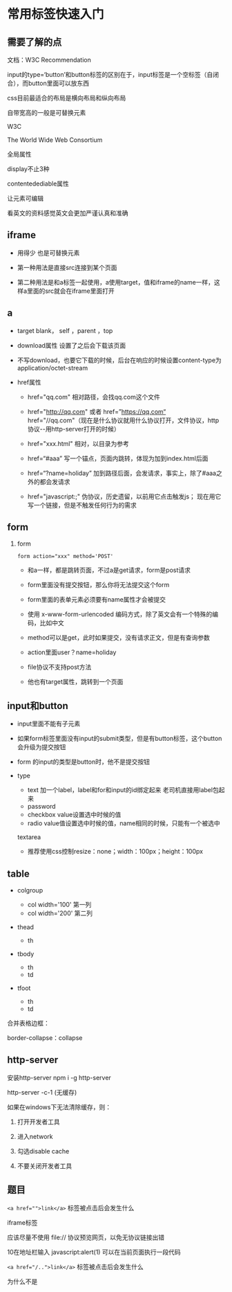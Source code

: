 # 常用标签快速入门

## 需要了解的点

文档：W3C Recommendation

input的type=‘button’和button标签的区别在于，input标签是一个空标签（自闭合），而button里面可以放东西

css目前最适合的布局是横向布局和纵向布局

自带宽高的一般是可替换元素



W3C 

The World Wide Web Consortium



全局属性

display不止3种



contentedediable属性

让元素可编辑



看英文的资料感觉英文会更加严谨认真和准确





## iframe

+ 用得少    也是可替换元素
+ 第一种用法是直接src连接到某个页面

+ 第二种用法是和a标签一起使用，a使用target，值和iframe的name一样，这样a里面的src就会在iframe里面打开

## a

+ target    blank， self ，parent ，top

+ download属性    设置了之后会下载该页面

+ 不写download，也要它下载的时候，后台在响应的时候设置content-type为application/octet-stream

+ href属性

  + href="qq.com"    相对路径，会找qq.com这个文件

  + href="http://qq.com"   或者   href=”https://qq.com“    href="//qq.com"（现在是什么协议就用什么协议打开，文件协议，http协议--用http-server打开的时候）

  + href="xxx.html"    相对，以目录为参考

  + href=“#aaa”   写一个锚点，页面内跳转，体现为加到index.html后面

  + href=“?name=holiday”    加到路径后面，会发请求，事实上，除了#aaa之外的都会发请求

  + href="javascript:;"   伪协议，历史遗留，以前用它点击触发js； 现在用它写一个链接，但是不触发任何行为的需求

    

## form

1. form

   `form action="xxx" method='POST'`

   + 和a一样，都是跳转页面，不过a是get请求，form是post请求

   + form里面没有提交按钮，那么你将无法提交这个form

   + form里面的表单元素必须要有name属性才会被提交

   + 使用 x-www-form-urlencoded    编码方式，除了英文会有一个特殊的编码，比如中文

   + method可以是get，此时如果提交，没有请求正文，但是有查询参数

   + action里面user？name=holiday

   + file协议不支持post方法

   + 他也有target属性，跳转到一个页面

     



## input和button

+ input里面不能有子元素

+ 如果form标签里面没有input的submit类型，但是有button标签，这个button会升级为提交按钮

+ form 的input的类型是button时，他不是提交按钮

+ type

  + text       加一个label，label和for和input的id绑定起来     老司机直接用label包起来
  + password
  + checkbox       value设置选中时候的值
  + radio        value值设置选中时候的值，name相同的时候，只能有一个被选中 

  textarea

  + 推荐使用css控制resize：none；width：100px；height：100px

  

## table

+ colgroup
  + col  width='100'   第一列
  + col width='200'    第二列

+ thead
  + th
+ tbody
  + th
  + td
+ tfoot
  + th
  + td

合并表格边框：

border-collapse：collapse



## http-server

安装http-server    npm i -g http-server

http-server -c-1     (无缓存)

如果在windows下无法清除缓存，则：

1. 打开开发者工具

2. 进入network
3. 勾选disable cache
4. 不要关闭开发者工具



## 题目

`<a href="">link</a>` 标签被点击后会发生什么

iframe标签

应该尽量不使用 file:// 协议预览网页，以免无协议链接出错

10在地址栏输入 javascript:alert(1) 可以在当前页面执行一段代码

`<a href="/..">link</a>` 标签被点击后会发生什么

为什么不是 